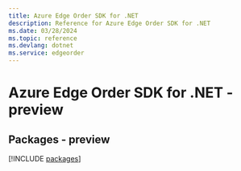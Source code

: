 ```yaml
---
title: Azure Edge Order SDK for .NET
description: Reference for Azure Edge Order SDK for .NET
ms.date: 03/28/2024
ms.topic: reference
ms.devlang: dotnet
ms.service: edgeorder
---
```

# Azure Edge Order SDK for .NET - preview
## Packages - preview
[!INCLUDE [packages](edge-order-index.md)]